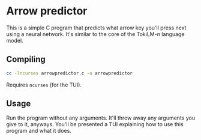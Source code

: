 # Arrow predictor

This is a simple C program that predicts what arrow key you'll press next using a neural network. It's similar to the
core of the TokiLM-n language model.

## Compiling
```sh
cc -lncurses arrowpredictor.c -o arrowpredictor
```
Requires `ncurses` (for the TUI).

## Usage
Run the program without any arguments. It'll throw away any arguments you give to it, anyways. You'll be presented a
TUI explaining how to use this program and what it does.
